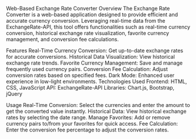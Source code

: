 Web-Based Exchange Rate Converter
Overview
The Exchange Rate Converter is a web-based application designed to provide efficient and accurate currency conversion. Leveraging real-time data from the ExchangeRate-API, this tool offers functionalities such as real-time currency conversion, historical exchange rate visualization, favorite currency management, and conversion fee calculations.

Features
Real-Time Currency Conversion: Get up-to-date exchange rates for accurate conversions.
Historical Data Visualization: View historical exchange rate trends.
Favorite Currency Management: Save and manage frequently used currency pairs.
Conversion Fee Calculation: Adjust conversion rates based on specified fees.
Dark Mode: Enhanced user experience in low-light environments.
Technologies Used
Frontend: HTML, CSS, JavaScript
API: ExchangeRate-API
Libraries: Chart.js, Bootstrap, jQuery

Usage
Real-Time Conversion: Select the currencies and enter the amount to get the converted value instantly.
Historical Data: View historical exchange rates by selecting the date range.
Manage Favorites: Add or remove currency pairs to/from your favorites for quick access.
Fee Calculation: Enter the conversion fee percentage to adjust the conversion rates.
